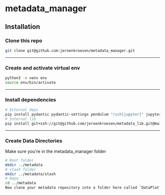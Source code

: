 # metadata_manager

## Installation

### Clone this repo
```bash
git clone git@github.com:jeroenkroesen/metadata_manager.git
```
***

### Create and activate virtual env
```bash
python3 -m venv env
source env/bin/activate
```
***

### Install dependencies
```bash
# External deps
pip install pydantic pydantic-settings pendulum "rich[jupyter]" jupyterlab pandas "fastapi[all]"
# Internal lib
pip install git+ssh://git@github.com/jeroenkroesen/metadata_lib.git@main
```
***

### Create Data Directories
Make sure you're in the metadata_manager folder
```bash
# Root folder
mkdir ../metadata
# stash folder
mkdir ../metadata/stash
# Repo
cd ../metadata
Now clone your metadata repository into a folder here called `DataPlatform_Metadata`
```
